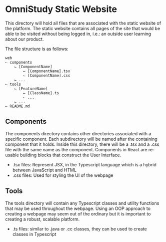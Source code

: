 # OmniStudy Static Website

This directory will hold all files that are associated with the static website of the platform. The static website contains all pages of the site that would be able to be visited without being logged in, i.e.: an outside user learning about our product.

The file structure is as follows:

```
web
⌙ components
    ⌙ [ComponentName]
        ⌙ [ComponentName].tsx
        ⌙ [ComponentName].css
    ⌙ ...
⌙ tools
    ⌙ [FeatureName]
        ⌙ [ClassName].ts
        ⌙ ...
    ⌙ ...
⌙ README.md
```

## Components
The components directory contains other directories associated with a specific component. Each subdirectory will be named after the containing component that it holds. Inside this directory, there will be a .tsx and a .css file with the same name as the component. Components in React are re-usable building blocks that construct the User Interface.  
* .tsx files: Represent JSX, in the Typescript language which is a hybrid between JavaScript and HTML
* .css files: Used for styling the UI of the webpage

## Tools
The tools directory will contain any Typescript classes and utility functions that may be used throughout the webpage. Using an OOP approach to creating a webpage may seem out of the ordinary but it is important to creating a robust, scalable platform.
* .ts files: similar to .java or .cc classes, they can be used to create classes in Typescript